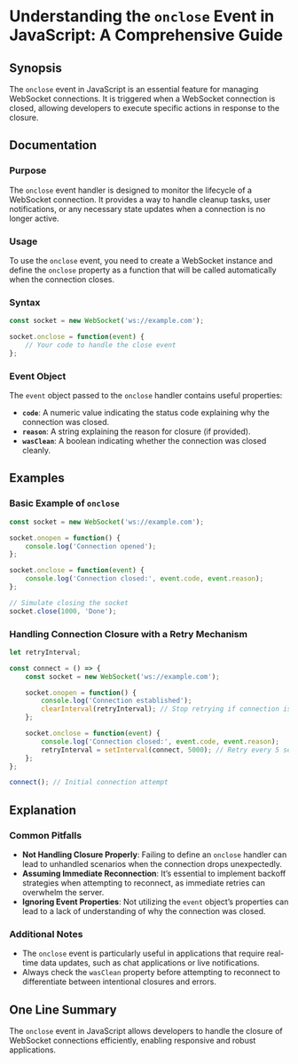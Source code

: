 <!--
Meta Description: # Understanding the `onclose` Event in JavaScript: A Comprehensive Guide ## Synopsis The `onclose` event in JavaScript is an essential feature for man...
Meta Keywords: event, connection, onclose, socket, websocket
-->

# Understanding the `onclose` Event in JavaScript: A Comprehensive Guide

## Synopsis
The `onclose` event in JavaScript is an essential feature for managing WebSocket connections. It is triggered when a WebSocket connection is closed, allowing developers to execute specific actions in response to the closure.

## Documentation
### Purpose
The `onclose` event handler is designed to monitor the lifecycle of a WebSocket connection. It provides a way to handle cleanup tasks, user notifications, or any necessary state updates when a connection is no longer active.

### Usage
To use the `onclose` event, you need to create a WebSocket instance and define the `onclose` property as a function that will be called automatically when the connection closes. 

### Syntax
```javascript
const socket = new WebSocket('ws://example.com');

socket.onclose = function(event) {
    // Your code to handle the close event
};
```

### Event Object
The `event` object passed to the `onclose` handler contains useful properties:
- **`code`**: A numeric value indicating the status code explaining why the connection was closed.
- **`reason`**: A string explaining the reason for closure (if provided).
- **`wasClean`**: A boolean indicating whether the connection was closed cleanly.

## Examples
### Basic Example of `onclose`
```javascript
const socket = new WebSocket('ws://example.com');

socket.onopen = function() {
    console.log('Connection opened');
};

socket.onclose = function(event) {
    console.log('Connection closed:', event.code, event.reason);
};

// Simulate closing the socket
socket.close(1000, 'Done');
```

### Handling Connection Closure with a Retry Mechanism
```javascript
let retryInterval;

const connect = () => {
    const socket = new WebSocket('ws://example.com');

    socket.onopen = function() {
        console.log('Connection established');
        clearInterval(retryInterval); // Stop retrying if connection is successful
    };

    socket.onclose = function(event) {
        console.log('Connection closed:', event.code, event.reason);
        retryInterval = setInterval(connect, 5000); // Retry every 5 seconds
    };
};

connect(); // Initial connection attempt
```

## Explanation
### Common Pitfalls
- **Not Handling Closure Properly**: Failing to define an `onclose` handler can lead to unhandled scenarios when the connection drops unexpectedly.
- **Assuming Immediate Reconnection**: It’s essential to implement backoff strategies when attempting to reconnect, as immediate retries can overwhelm the server.
- **Ignoring Event Properties**: Not utilizing the `event` object’s properties can lead to a lack of understanding of why the connection was closed.

### Additional Notes
- The `onclose` event is particularly useful in applications that require real-time data updates, such as chat applications or live notifications.
- Always check the `wasClean` property before attempting to reconnect to differentiate between intentional closures and errors.

## One Line Summary
The `onclose` event in JavaScript allows developers to handle the closure of WebSocket connections efficiently, enabling responsive and robust applications.